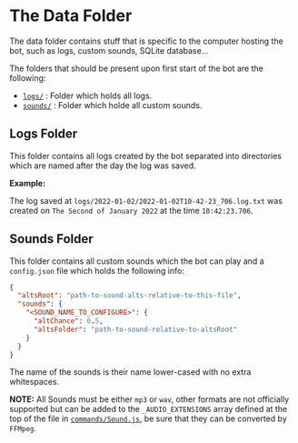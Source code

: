 # The Data Folder

The data folder contains stuff that is specific to the computer hosting the bot,
such as logs, custom sounds, SQLite database...

The folders that should be present upon first start of the bot are the following:
 - [`logs/`](#logs-folder) : Folder which holds all logs.
 - [`sounds/`](#sounds-folder) : Folder which holde all custom sounds.

## Logs Folder

This folder contains all logs created by the bot separated into directories which
are named after the day the log was saved.

**Example:**

The log saved at `logs/2022-01-02/2022-01-02T10-42-23_706.log.txt` was created
on `The Second of January 2022` at the time `10:42:23.706`.

## Sounds Folder

This folder contains all custom sounds which the bot can play and a `config.json`
file which holds the following info:

```json
{
  "altsRoot": "path-to-sound-alts-relative-to-this-file",
  "sounds": {
    "<SOUND_NAME_TO_CONFIGURE>": {
      "altChance": 0.5,
      "altsFolder": "path-to-sound-relative-to-altsRoot"
    }
  }
}
```

The name of the sounds is their name lower-cased with no extra whitespaces.

**NOTE:** All Sounds must be either `mp3` or `wav`, other formats are not officially
supported but can be added to the `_AUDIO_EXTENSIONS` array defined at the top
of the file in [`commands/Sound.js`](../commands/Sound.js), be sure that they can be
converted by `FFMpeg`.
